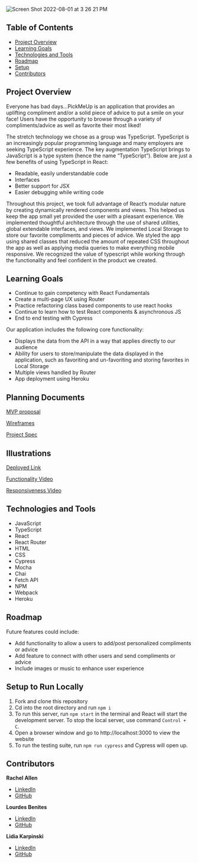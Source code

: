 ![Screen Shot 2022-08-01 at 3 26 21 PM](https://user-images.githubusercontent.com/91972449/182253696-ccea403c-7bf4-4241-9808-c01c1322e552.png)


## Table of Contents

- [Project Overview](#project-overview)
- [Learning Goals](#learning-goals)
- [Technologies and Tools](#technologies-and-tools)
- [Roadmap](#roadmap)
- [Setup](#setup)
- [Contributors](#contributors)

## Project Overview

Everyone has bad days…PickMeUp is an application that provides an uplifting compliment and/or a solid piece of advice to put a smile on your face! Users have the opportunity to browse through a variety of compliments/advice as well as favorite their most liked! 

The stretch technology we chose as a group was TypeScript. TypeScript is an increasingly popular programming language and many employers are seeking TypeScript experience. The key augmentation TypeScript brings to JavaScript is a type system (hence the name “TypeScript”). Below are just a few benefits of using TypeScript in React:

- Readable, easily understandable code
- Interfaces
- Better support for JSX
- Easier debugging while writing code

Throughout this project, we took full advantage of React’s modular nature by creating dynamically rendered components and views. This helped us keep the app small yet provided the user with a pleasant experience. We implemented thoughtful architecture through the use of shared utilities, global extendable interfaces, and views. We implemented Local Storage to store our favorite compliments and pieces of advice. We styled the app using shared classes that reduced the amount of repeated CSS throughout the app as well as applying media queries to make everything mobile responsive. We recognized the value of typescript while working through the functionality and feel confident in the product we created.

## Learning Goals

- Continue to gain competency with React Fundamentals
- Create a multi-page UX using Router
- Practice refactoring class based components to use react hooks
- Continue to learn how to test React components & asynchronous JS
- End to end testing with Cypress

Our application includes the following core functionality:

- Displays the data from the API in a way that applies directly to our audience
- Ability for users to store/manipulate the data displayed in the application, such as favoriting and un-favoriting and storing favorites in Local Storage
- Multiple views handled by Router
- App deployment using Heroku

## Planning Documents

[MVP proposal](https://docs.google.com/document/d/1cGteY0e05Mdk73IE2YPPpdn99LgDzXrr-9utHpzVqGc/edit)

[Wireframes](https://s3.us-west-2.amazonaws.com/secure.notion-static.com/9f801b93-758b-483b-9597-0902f3851f9a/Untitled_%282%29.pdf?X-Amz-Algorithm=AWS4-HMAC-SHA256&X-Amz-Content-Sha256=UNSIGNED-PAYLOAD&X-Amz-Credential=AKIAT73L2G45EIPT3X45%2F20220802%2Fus-west-2%2Fs3%2Faws4_request&X-Amz-Date=20220802T003603Z&X-Amz-Expires=86400&X-Amz-Signature=a98a6e302f5d86b8a65a9cda346cbe830f48be0303381fffc57e9c0ab8f9e69d&X-Amz-SignedHeaders=host&response-content-disposition=filename%20%3D%22Untitled%2520%282%29.pdf%22&x-id=GetObject)

[Project Spec](https://frontend.turing.edu/projects/module-3/stretch.html)

## Illustrations

[Deployed Link](https://pick-me-up-ten.vercel.app/)

[Functionality Video](https://vimeo.com/735533177)

[Responsiveness Video](https://www.loom.com/share/c5035e96b4894250b4b5a5e3d1c25b38)

## Technologies and Tools

- JavaScript
- TypeScript
- React
- React Router
- HTML
- CSS
- Cypress
- Mocha
- Chai
- Fetch API
- NPM
- Webpack
- Heroku

## Roadmap

Future features could include:

- Add functionality to allow a users to add/post personalized compliments or advice
- Add feature to connect with other users and send compliments or advice
- Include images or music to enhance user experience

## Setup to Run Locally

1. Fork and clone this repository
2. Cd into the root directory and run `npm i`
3. To run this server, run `npm start` in the terminal and React will start the development server. To stop the local server, use command `Control + C`.
4. Open a browser window and go to http://localhost:3000 to view the website
5. To run the testing suite, run `npm run cypress` and Cypress will open up.


## Contributors

**Rachel Allen**

- [LinkedIn](https://www.linkedin.com/in/rachel-lynn-allen/)
- [GitHub](https://github.com/Rallen13)

**Lourdes Benites**

- [LinkedIn](https://www.linkedin.com/in/lourdesbenites/)
- [GitHub](https://github.com/lourdesbnts)

**Lidia Karpinski**

- [LinkedIn](https://www.linkedin.com/in/lidia-karpinski/)
- [GitHub](https://github.com/lkarpins)
